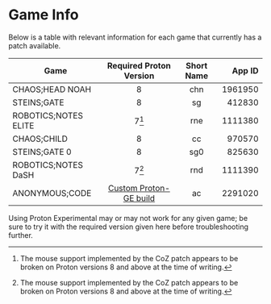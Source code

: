# Game Info

Below is a table with relevant information for each game that currently has a patch available.

| **Game**              | **Required Proton Version** | **Short Name** | **App ID** |
| ----------------      |:---------------------------:|:--------------:| ----------:|
| CHAOS;HEAD NOAH       |        8                    |      chn       | 1961950    |
| STEINS;GATE           |        8                    |       sg       | 412830     |
| ROBOTICS;NOTES ELITE  |        7[^rn]               |      rne       | 1111380    |
| CHAOS;CHILD           |        8                    |       cc       | 970570     |
| STEINS;GATE 0         |        8                    |      sg0       | 825630     |
| ROBOTICS;NOTES DaSH   |        7[^rn]               |      rnd       | 1111390    |
| ANONYMOUS;CODE        |  [Custom Proton-GE build](https://hawkhe.art/protonge-anonymouscode.tar.gz)     |      ac        | 2291020    |

Using Proton Experimental may or may not work for any given game; be sure to try it with the required version given here before troubleshooting further.

[^rn]: The mouse support implemented by the CoZ patch appears to be broken on Proton versions 8 and above at the time of writing.

